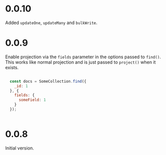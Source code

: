 # 0.0.10

Added `updateOne`, `updateMany` and `bulkWrite`.

# 0.0.9

Enable projection via the `fields` parameter in the options passed to `find()`. This works like normal projection and is just passed to `project()` when it exists.

```js
  
  const docs = SomeCollection.find({
    _id: 1
  }, {
    fields: {
      someField: 1
    }
  });
  
```

# 0.0.8

Initial version.